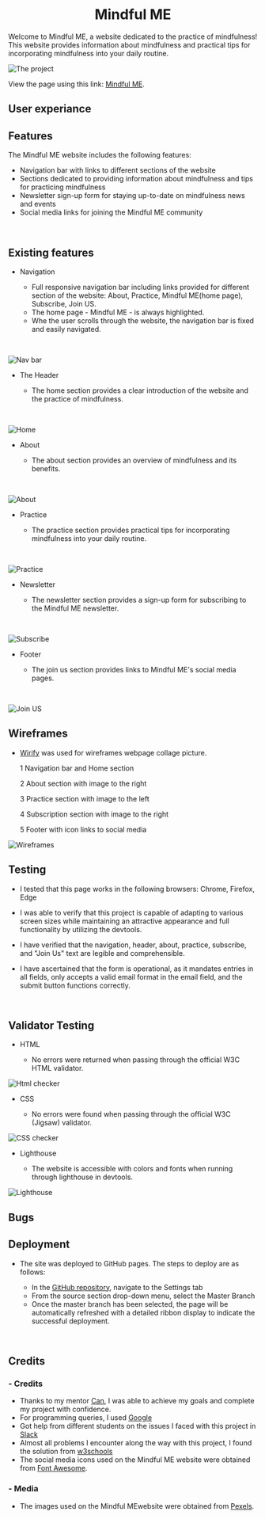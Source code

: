 <h1 align="center">Mindful ME</h1>

Welcome to Mindful ME, a website dedicated to the practice of mindfulness!<br> 
This website provides information about mindfulness and practical tips for incorporating mindfulness into your daily routine.
<br>

![The project](/assets/images/Different%20monitors.png)

View the page using this link: [Mindful ME](https://gambit81.github.io/Rillson/).
<br>

<h2>User experiance</h2>

<h2>Features</h2>


The Mindful ME website includes the following features:

* Navigation bar with links to different sections of the website
* Sections dedicated to providing information about mindfulness and tips for practicing mindfulness
* Newsletter sign-up form for staying up-to-date on mindfulness news and events
* Social media links for joining the Mindful ME community
<br>



<h2>Existing features</h2>

* Navigation

    * Full responsive navigation bar including links provided for different section of the website: About, Practice, Mindful ME(home page), Subscribe, Join US.
    * The home page - Mindful ME - is always highlighted.
    * Whe the user scrolls through the website, the navigation bar is fixed and easily navigated.
<br>

![Nav bar](/assets/images/Nav%20Bar.png)
<br>

* The Header

    * The home section provides a clear introduction of the website and the practice of mindfulness.
<br>

![Home](/assets/images/Home%20section.png)
<br>

* About

    * The about section provides an overview of mindfulness and its benefits.
<br>

![About](/assets/images/About%20section.png)
<br>

* Practice

    * The practice section provides practical tips for incorporating mindfulness into your daily routine.
<br>

![Practice](/assets/images/Practice%20section.png)
<br>

* Newsletter

    * The newsletter section provides a sign-up form for subscribing to the Mindful ME newsletter.
<br>

![Subscribe](/assets/images/News%20section.png)

* Footer

    * The join us section provides links to Mindful ME's social media pages.
<br>

![Join US](/assets/images/Footer%20section.png)
<br>

<h2>Wireframes</h2>

* [Wirify](https://www.wirify.com/) was used for wireframes webpage collage picture.
    
    1   Navigation bar and Home section
    
    2   About section with image to the right
    
    3   Practice section with image to the left
    
    4   Subscription section with image to the right
    
    5   Footer with icon links to social media

![Wireframes](/assets/images/wireframes.png)

<h2>Testing</h2>

* I tested that this page works in the following browsers: Chrome, Firefox, Edge

* I was able to verify that this project is capable of adapting to various screen sizes while maintaining an attractive appearance and full functionality by utilizing the devtools.

* I have verified that the navigation, header, about, practice, subscribe, and "Join Us" text are legible and comprehensible.

* I have ascertained that the form is operational, as it mandates entries in all fields, only accepts a valid email format in the email field, and the submit button functions correctly.
<br>

<h2>Validator Testing</h2>

* HTML  

    * No errors were returned when passing through the official W3C HTML validator.

![Html checker](/assets/images/HTML%20checker.png)

* CSS

    * No errors were found when passing through the official W3C (Jigsaw) validator.

![CSS checker](/assets/images/CSS%20checker.png)

* Lighthouse

    * The website is accessible with colors and fonts when running through lighthouse in devtools.

![Lighthouse](/assets/images/Lighthouse.png)

<h2>Bugs</h2>


<h2>Deployment</h2>

* The site was deployed to GitHub pages. The steps to deploy are as follows:

    *   In the [GitHub repository](https://github.com/Gambit81/Rillson), navigate to the Settings tab
    *   From the source section drop-down menu, select the Master Branch
    *   Once the master branch has been selected, the page will be automatically refreshed with a detailed ribbon display to indicate the successful deployment.
<br>

<h2>Credits</h2>

<h3> - Credits</h3>

*   Thanks to my mentor [Can](https://www.linkedin.com/in/cansucullu?lipi=urn%3Ali%3Apage%3Ad_flagship3_profile_view_base_contact_details%3BLOvyGI67SAS8Yk8wpSvTfw%3D%3D), I was able to achieve my goals and complete my project with confidence.
*   For programming queries, I used [Google](https://www.google.com/)
*   Got help from different students on the issues I faced with this project in [Slack](https://slack.com/)
*   Almost all problems I encounter along the way with this project, I found the solution from [w3schools](https://www.w3schools.com/html/html_forms.asp)
*   The social media icons used on the Mindful ME website were obtained from [Font Awesome](https://fontawesome.com/).

<h3> - Media</h3>

*   The images used on the Mindful MEwebsite were obtained from [Pexels](https://www.pexels.com/sv-se/sok/mindfulness/).